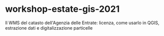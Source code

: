 # workshop-estate-gis-2021
Il WMS del catasto dell'Agenzia delle Entrate: licenza, come usarlo in QGIS, estrazione dati e digitalizzazione particelle
